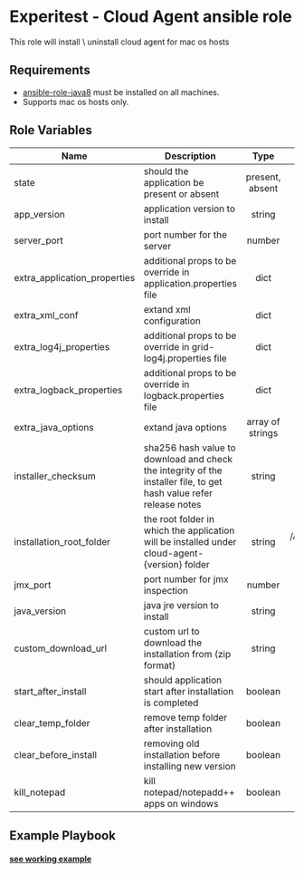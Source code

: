 Experitest - Cloud Agent ansible role
=========

This role will install \ uninstall cloud agent for mac os hosts

Requirements
------------

* [ansible-role-java8](https://github.com/ExperitestOfficial/ansible-role-java8) must be installed on all machines. <br>
* Supports mac os hosts only.

Role Variables
--------------

| Name | Description | Type | Default | Required |
|------|-------------|:----:|:-----:|:-----:|
| state | should the application be present or absent | present, absent | present | no |
| app_version | application version to install | string | 12.12.7794 | no |
| server_port | port number for the server | number | 8081 | no |
| extra_application_properties | additional props to be override in application.properties file | dict | {} | no |
| extra_xml_conf | extand xml configuration | dict | {} | no |
| extra_log4j_properties | additional props to be override in grid-log4j.properties file | dict | {} | no |
| extra_logback_properties | additional props to be override in logback.properties file | dict | {} | no |
| extra_java_options | extand java options | array of strings | [] | no |
| installer_checksum | sha256 hash value to download and check the integrity of the installer file, to get hash value refer release notes | string |  | no |
| installation_root_folder | the root folder in which the application will be installed under cloud-agent-{version} folder | string | for mac: /Applications/Experitest <br> for windows: C:\\Experitest | no |
| jmx_port | port number for jmx inspection | number | 51235 | no |
| java_version | java jre version to install | string | 1.8.0_181 | no |
| custom_download_url | custom url to download the installation from (zip format) | string |  | no |
| start_after_install | should application start after installation is completed | boolean | True | no |
| clear_temp_folder | remove temp folder after installation | boolean | False | no |
| clear_before_install | removing old installation before installing new version | boolean | False | no |
| kill_notepad | kill notepad/notepadd++ apps on windows | boolean | False | no |

Example Playbook
----------------

#### [see working example](/example)
